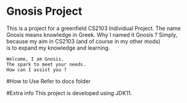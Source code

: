 
# Gnosis Project
This is a project for a greenfield CS2103 Individual Project.
The name Gnosis means knowledge in Greek. 
Why I named it Gnosis ? 
Simply, because my aim in CS2103 (and of course in my other mods) 
<br/>is to expand my knowledge and learning.
```
Welcome, I am Gnosis.
The spark to meet your needs.
How can I assist you ?
```

#How to Use
Refer to docs folder

#Extra info
This project is developed using JDK11.